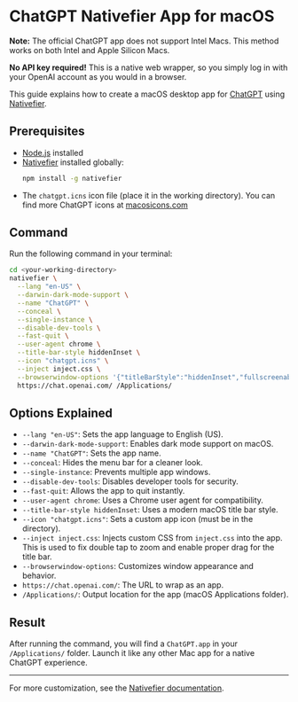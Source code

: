 # ChatGPT Nativefier App for macOS


**Note:** The official ChatGPT app does not support Intel Macs. This method works on both Intel and Apple Silicon Macs.

**No API key required!** This is a native web wrapper, so you simply log in with your OpenAI account as you would in a browser.

This guide explains how to create a macOS desktop app for [ChatGPT](https://chat.openai.com/) using [Nativefier](https://github.com/nativefier/nativefier).

## Prerequisites
- [Node.js](https://nodejs.org/) installed
- [Nativefier](https://github.com/nativefier/nativefier) installed globally:
  ```sh
  npm install -g nativefier
  ```
- The `chatgpt.icns` icon file (place it in the working directory). You can find more ChatGPT icons at [macosicons.com](https://macosicons.com/#/ChatGPT)

## Command
Run the following command in your terminal:

```sh
cd <your-working-directory>
nativefier \
  --lang "en-US" \
  --darwin-dark-mode-support \
  --name "ChatGPT" \
  --conceal \
  --single-instance \
  --disable-dev-tools \
  --fast-quit \
  --user-agent chrome \
  --title-bar-style hiddenInset \
  --icon "chatgpt.icns" \
  --inject inject.css \
  --browserwindow-options '{"titleBarStyle":"hiddenInset","fullscreenable":true,"simpleFullscreen":true,"trafficLightPosition":{"x":12,"y":12},"thickFrame":true}' \
  https://chat.openai.com/ /Applications/
```

## Options Explained
- `--lang "en-US"`: Sets the app language to English (US).
- `--darwin-dark-mode-support`: Enables dark mode support on macOS.
- `--name "ChatGPT"`: Sets the app name.
- `--conceal`: Hides the menu bar for a cleaner look.
- `--single-instance`: Prevents multiple app windows.
- `--disable-dev-tools`: Disables developer tools for security.
- `--fast-quit`: Allows the app to quit instantly.
- `--user-agent chrome`: Uses a Chrome user agent for compatibility.
- `--title-bar-style hiddenInset`: Uses a modern macOS title bar style.
- `--icon "chatgpt.icns"`: Sets a custom app icon (must be in the directory).
- `--inject inject.css`: Injects custom CSS from `inject.css` into the app. This is used to fix double tap to zoom and enable proper drag for the title bar.
- `--browserwindow-options`: Customizes window appearance and behavior.
- `https://chat.openai.com/`: The URL to wrap as an app.
- `/Applications/`: Output location for the app (macOS Applications folder).

## Result
After running the command, you will find a `ChatGPT.app` in your `/Applications/` folder. Launch it like any other Mac app for a native ChatGPT experience.

---

For more customization, see the [Nativefier documentation](https://github.com/nativefier/nativefier/blob/master/API.md).
